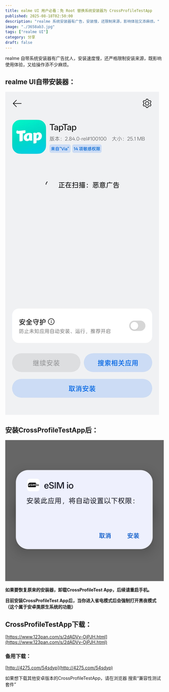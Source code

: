 ```yaml
---
title: ealme UI 用户必看：免 Root 替换系统安装器为 CrossProfileTestApp
published: 2025-08-18T02:50:00
description: "realme 系统安装器有广告，安装慢，还限制来源，影响体验又添麻烦。"
image: "./3658ab3.jpg"
tags: ["realme UI"]
category: 分享
draft: false
---
```

realme 自带系统安装器有广告扰人，安装速度慢，还严格限制安装来源，既影响使用体验，又给操作添不少麻烦。

## realme UI自带安装器：

![shiyoongxiaz](./441d1.jpg)

## 安装CrossProfileTestApp后：

![shiyoongxiaz](./3658ab3.jpg)

**如果要恢复原来的安装器，卸载CrossProfileTest App，后续请重启手机。**

**目前安装CrossProfileTest App后，当你进入省电模式后会强制打开黑夜模式（这个属于安卓类原生系统的功能）**

## CrossProfileTestApp下载：

[https://www.123pan.com/s/2dADVv-OjPJH.html](https://www.123pan.com/s/2dADVv-OjPJH.html)

### 备用下载：
[http://4275.com/54sdyp](http://4275.com/54sdyp)

如果想下载其他安卓版本的CrossProfileTestApp，请在浏览器 搜索“兼容性测试套件”
